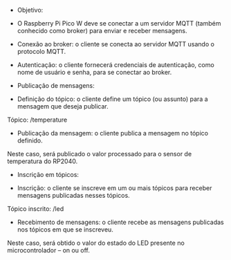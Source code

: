 * Objetivo:

- O Raspberry Pi Pico W deve se conectar a um servidor MQTT (também conhecido como broker) para enviar e receber mensagens. 

- Conexão ao broker: o cliente se conecta ao servidor MQTT usando o protocolo MQTT.

- Autenticação: o cliente fornecerá credenciais de autenticação, como nome de usuário e senha, para se conectar ao broker.

* Publicação de mensagens:

- Definição do tópico: o cliente define um tópico (ou assunto) para a mensagem que deseja publicar. 

Tópico: /temperature

- Publicação da mensagem: o cliente publica a mensagem no tópico definido.

Neste caso, será publicado o valor processado para o sensor de temperatura do RP2040.

* Inscrição em tópicos:

- Inscrição: o cliente se inscreve em um ou mais tópicos para receber mensagens publicadas nesses tópicos.

Tópico inscrito: /led

- Recebimento de mensagens: o cliente recebe as mensagens publicadas nos tópicos em que se inscreveu.

Neste caso, será obtido o valor do estado do LED presente no microcontrolador – on ou off.
